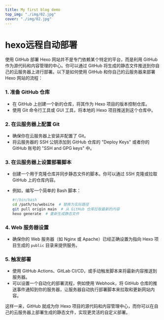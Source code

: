 ```yaml
---
title: My first blog demo
top_img: "./img/02.jpg"
cover: "./img/02.jpg"
---
```



# hexo远程自动部署

使用 GitHub 部署 Hexo 网站并不是专门依赖某个特定的平台，而是利用 GitHub 作为源代码和内容管理的中心。你可以通过 GitHub 将生成的静态文件推送到你自己的云服务器上进行部署。以下是如何使用 GitHub 和你自己的云服务器来部署 Hexo 网站的流程：

### 1. **准备 GitHub 仓库**

- 在 GitHub 上创建一个新的仓库，将其作为 Hexo 项目的版本控制仓库。
- 使用 Git 命令行工具或 GUI 工具，将本地的 Hexo 项目推送到这个仓库中。

### 2. **在云服务器上配置 Git**

- 确保你在云服务器上安装并配置了 Git。
- 将云服务器的 SSH 公钥添加到 GitHub 仓库的 "Deploy Keys" 或者你的 GitHub 账号的 "SSH and GPG keys" 中。

### 3. **在云服务器上设置部署脚本**

- 创建一个用于克隆仓库并同步静态文件的脚本。你可以通过 SSH 克隆或拉取 GitHub 上的仓库内容。
- 例如，编写一个简单的 Bash 脚本：
    
    ```bash
    #!/bin/bash
    cd /path/to/website  # 替换为实际路径
    git pull origin main  # 从 GitHub 仓库拉取最新的内容
    hexo generate  # 重新生成静态文件
    
    ```
    

### 4. **Web 服务器设置**

- 确保你的 Web 服务器（如 Nginx 或 Apache）已经正确设置为指向 Hexo 项目生成的 `public` 目录来提供服务。

### 5. **触发部署**

- 使用 GitHub Actions、GitLab CI/CD，或手动触发脚本来将最新内容推送到服务器。
- 可以设置一个自动化的部署流程，例如使用 Webhook，将 GitHub 仓库的推送事件通知到你的服务器，让服务器自动执行部署脚本来拉取和更新网站内容。

这样一来，GitHub 就成为你 Hexo 项目的源代码和内容管理中心，而你可以在自己的云服务器上部署生成的静态文件，实现更灵活的自定义部署。
